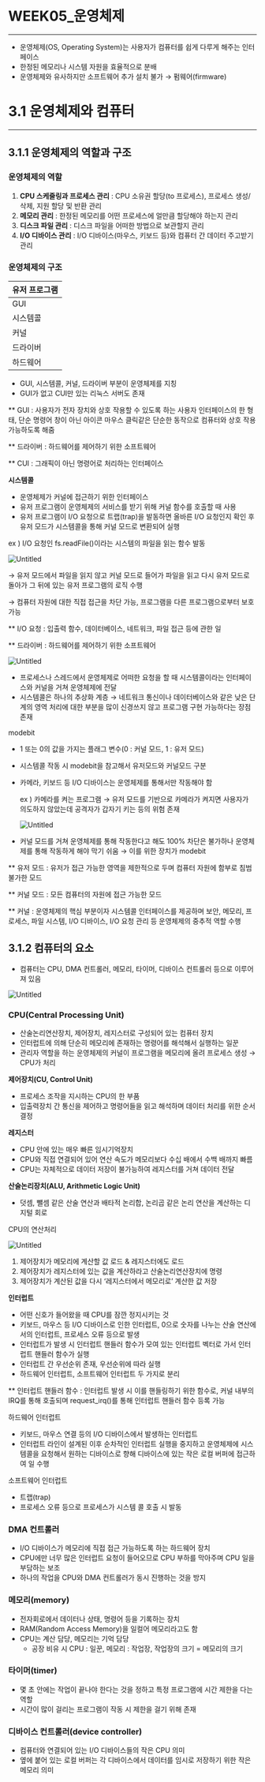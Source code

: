 # WEEK05_운영체제

---

- 운영체제(OS, Operating System)는 사용자가 컴퓨터를 쉽게 다루게 해주는 인터페이스
- 한정된 메모리나 시스템 자원을 효율적으로 분배
- 운영체제와 유사하지만 소프트웨어 추가 설치 불가 → 펌웨어(firmware)

# 3.1 운영체제와 컴퓨터

---

## 3.1.1 운영체제의 역할과 구조

### 운영체제의 역할

1. **CPU 스케줄링과 프로세스 관리** : CPU 소유권 할당(to 프로세스), 프로세스 생성/삭제, 지원 할당 및 반환 관리
2. **메모리 관리** : 한정된 메모리를 어떤 프로세스에 얼만큼 할당해야 하는지 관리
3. **디스크 파일 관리** : 디스크 파일을 어떠한 방법으로 보관할지 관리
4. **I/O 디바이스 관리** : I/O 디바이스(마우스, 키보드 등)와 컴퓨터 간 데이터 주고받기 관리

### 운영체제의 구조

| 유저 프로그램 |
| --- |
| GUI |
| 시스템콜 |
| 커널 |
| 드라이버 |
| 하드웨어 |

- GUI, 시스템콜, 커널, 드라이버 부분이 운영체제를 지칭
- GUI가 없고 CUI만 있는 리눅스 서버도 존재

** GUI : 사용자가 전자 장치와 상호 작용할 수 있도록 하는 사용자 인터페이스의 한 형태, 단순 명령어 창이 아닌 아이콘 마우스 클릭같은 단순한 동작으로 컴퓨터와 상호 작용 가능하도록 해줌

** 드라이버 : 하드웨어를 제어하기 위한 소프트웨어

** CUI : 그래픽이 아닌 명령어로 처리하는 인터페이스

**시스템콜**

- 운영체제가 커널에 접근하기 위한 인터페이스
- 유저 프로그램이 운영체제의 서비스를 받기 위해 커널 함수를 호출할 때 사용
- 유저 프로그램이 I/O 요청으로 트랩(trap)을 발동하면 올바른 I/O 요청인지 확인 후 유저 모드가 시스템콜을 통해 커널 모드로 변환되어 실행

ex ) I/O 요청인 fs.readFile()이라는 시스템의 파일을 읽는 함수 발동

![Untitled](WEEK05_%E1%84%8B%E1%85%AE%E1%86%AB%E1%84%8B%E1%85%A7%E1%86%BC%E1%84%8E%E1%85%A6%E1%84%8C%E1%85%A6%2020fc5892a5bb495db0d7d99d6eeef9a1/Untitled.png)

→ 유저 모드에서 파일을 읽지 않고 커널 모드로 들어가 파일을 읽고 다시 유저 모드로 돌아가 그 뒤에 있는 유저 프로그램의 로직 수행

→ 컴퓨터 자원에 대한 직접 접근을 차단 가능, 프로그램을 다른 프로그램으로부터 보호 가능

** I/O 요청 : 입출력 함수, 데이터베이스, 네트워크, 파일 접근 등에 관한 일

** 드라이버 : 하드웨어를 제어하기 위한 소프트웨어

![Untitled](WEEK05_%E1%84%8B%E1%85%AE%E1%86%AB%E1%84%8B%E1%85%A7%E1%86%BC%E1%84%8E%E1%85%A6%E1%84%8C%E1%85%A6%2020fc5892a5bb495db0d7d99d6eeef9a1/Untitled%201.png)

- 프로세스나 스레드에서 운영체제로 어떠한 요청을 할 때 시스템콜이라는 인터페이스와 커널을 거쳐 운영체제에 전달
- 시스템콜은 하나의 추상화 계층 → 네트워크 통신이나 데이터베이스와 같은 낮은 단계의 영역 처리에 대한 부분을 많이 신경쓰지 않고 프로그램 구현 가능하다는 장점 존재

modebit

- 1 또는 0의 값을 가지는 플래그 변수(0 : 커널 모드, 1 : 유저 모드)
- 시스템콜 작동 시 modebit을 참고해서 유저모드와 커널모드 구분
- 카메라, 키보드 등 I/O 디바이스는 운영체제를 통해서만 작동해야 함
    
    ex ) 카메라를 켜는 프로그램 → 유저 모드를 기반으로 카메라가 켜지면 사용자가 의도하지 않았는데 공격자가 갑자기 키는 등의 위험 존재
    
    ![Untitled](WEEK05_%E1%84%8B%E1%85%AE%E1%86%AB%E1%84%8B%E1%85%A7%E1%86%BC%E1%84%8E%E1%85%A6%E1%84%8C%E1%85%A6%2020fc5892a5bb495db0d7d99d6eeef9a1/Untitled%202.png)
    
- 커널 모드를  거쳐 운영체제를 통해 작동한다고 해도 100% 차단은 불가하나 운영체제를 통해 작동하게 해야 막기 쉬움 → 이를 위한 장치가 modebit

** 유저 모드 : 유저가 접근 가능한 영역을 제한적으로 두며 컴퓨터 자원에 함부로 침범 불가한 모드

** 커널 모드 : 모든 컴퓨터의 자원에 접근 가능한 모드

** 커널 : 운영체제의 핵심 부분이자 시스템콜 인터페이스를 제공하며 보안, 메모리, 프로세스, 파일 시스템, I/O 디바이스, I/O 요청 관리 등 운영체제의 중추적 역할 수행

## 3.1.2 컴퓨터의 요소

- 컴퓨터는 CPU, DMA 컨트롤러, 메모리, 타이머, 디바이스 컨트롤러 등으로 이루어져 있음

![Untitled](WEEK05_%E1%84%8B%E1%85%AE%E1%86%AB%E1%84%8B%E1%85%A7%E1%86%BC%E1%84%8E%E1%85%A6%E1%84%8C%E1%85%A6%2020fc5892a5bb495db0d7d99d6eeef9a1/Untitled%203.png)

### CPU(Central Processing Unit)

- 산술논리연산장치, 제어장치, 레지스터로 구성되어 있는 컴퓨터 장치
- 인터럽트에 의해 단순히 메모리에 존재하는 명령어를 해석해서 실행하는 일꾼
- 관리자 역할을 하는 운영체제의 커널이 프로그램을 메모리에 올려 프로세스 생성 → CPU가 처리

**제어장치(CU, Control Unit)**

- 프로세스 조작을 지시하는 CPU의 한 부품
- 입출력장치 간 통신을 제어하고 명령어들을 읽고 해석하며 데이터 처리를 위한 순서 결정

**레지스터**

- CPU 안에 있는 매우 빠른 임시기억장치
- CPU와 직접 연결되어 있어 연산 속도가 메모리보다 수십 배에서 수백 배까지 빠름
- CPU는 자체적으로 데이터 저장이 불가능하여 레지스터를 거쳐 데이터 전달

**산술논리장치(ALU, Arithmetic Logic Unit)**

- 덧셈, 뺄셈 같은 산술 연산과 배타적 논리합, 논리곱 같은 논리 연산을 계산하는 디지털 회로

CPU의 연산처리

![Untitled](WEEK05_%E1%84%8B%E1%85%AE%E1%86%AB%E1%84%8B%E1%85%A7%E1%86%BC%E1%84%8E%E1%85%A6%E1%84%8C%E1%85%A6%2020fc5892a5bb495db0d7d99d6eeef9a1/Untitled%204.png)

1. 제어장치가 메모리에 계산할 값 로드 & 레지스터에도 로드
2. 제어장치가 레지스터에 있는 값을 계산하라고 산술논리연산장치에 명령
3. 제어장치가 계산된 값을 다시 ‘레지스터에서 메모리로’ 계산한 값 저장

**인터럽트**

- 어떤 신호가 들어왔을 때 CPU를 잠깐 정지시키는 것
- 키보드, 마우스 등 I/O 디바이스로 인한 인터럽트, 0으로 숫자를 나누는 산술 연산에서의 인터럽트, 프로세스 오류 등으로 발생
- 인터럽트가 발생 시 인터럽트 핸들러 함수가 모여 있는 인터럽트 벡터로 가서 인터럽트 핸들러 함수가 실행
- 인터럽트 간 우선순위 존재, 우선순위에 따라 실행
- 하드웨어 인터럽트, 소프트웨어 인터럽트 두 가지로 분리

** 인터럽트 핸들러 함수 : 인터럽트 발생 시 이를 핸들링하기 위한 함수로, 커널 내부의 IRQ를 통해 호출되며 request_irq()를 통해 인터럽트 핸들러 함수 등록 가능

하드웨어 인터럽트

- 키보드, 마우스 연결 등의 I/O 디바이스에서 발생하는 인터럽트
- 인터럽트 라인이 설계된 이후 순차적인 인터럽트 실행을 중지하고 운영체제에 시스템콜을 요청해서 원하는 디바이스로 향해 디바이스에 있는 작은 로컬 버퍼에 접근하여 일 수행

소프트웨어 인터럽트

- 트랩(trap)
- 프로세스 오류 등으로 프로세스가 시스템 콜 호출 시 발동

### DMA 컨트롤러

- I/O 디바이스가 메모리에 직접 접근 가능하도록 하는 하드웨어 장치
- CPU에만 너무 많은 인터럽트 요청이 들어오므로 CPU 부하를 막아주며 CPU 일을 부담하는 보조
- 하나의 작업을 CPU와 DMA 컨트롤러가 동시 진행하는 것을 방지

### 메모리(memory)

- 전자회로에서 데이터나 상태, 명령어 등을 기록하는 장치
- RAM(Random Access Memory)을 일컬어 메모리라고도 함
- CPU는 계산 담당, 메모리는 기억 담당
    - 공장 비유 시 CPU : 일꾼, 메모리 : 작업장, 작업장의 크기 = 메모리의 크기

### 타이머(timer)

- 몇 초 안에는 작업이 끝나야 한다는 것을 정하고 특정 프로그램에 시간 제한을 다는 역할
- 시간이 많이 걸리는 프로그램이 작동 시 제한을 걸기 위해 존재

### 디바이스 컨트롤러(device controller)

- 컴퓨터와 연결되어 있는 I/O 디바이스들의 작은 CPU 의미
- 옆에 붙어 있는 로컬 버퍼는 각 디바이스에서 데이터를 임시로 저장하기 위한 작은 메모리 의미